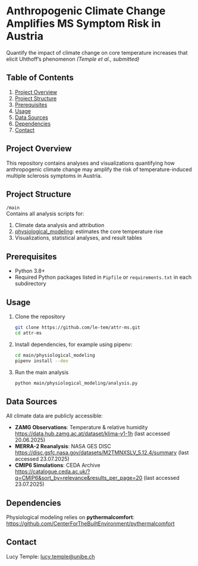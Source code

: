 # Anthropogenic Climate Change Amplifies MS Symptom Risk in Austria

Quantify the impact of climate change on core temperature increases that elicit Uhthoff’s phenomenon *(Temple et al., submitted)*

## Table of Contents
1. [Project Overview](#project-overview)  
2. [Project Structure](#project-structure)  
3. [Prerequisites](#prerequisites)  
4. [Usage](#usage)  
5. [Data Sources](#data-sources)  
6. [Dependencies](#dependencies)  
7. [Contact](#contact)

## Project Overview
This repository contains analyses and visualizations quantifying how anthropogenic climate change may amplify the risk of temperature-induced multiple sclerosis symptoms in Austria.

## Project Structure
`/main`  
  Contains all analysis scripts for:
  1. Climate data analysis and attribution  
  2. [physiological_modeling](main/physiological_modeling): estimates the core temperature rise 
  3. Visualizations, statistical analyses, and result tables  

## Prerequisites
- Python 3.8+  
- Required Python packages listed in `Pipfile` or `requirements.txt` in each subdirectory

## Usage
1. Clone the repository  
   ```bash
   git clone https://github.com/le-tem/attr-ms.git
   cd attr-ms
   ```  
2. Install dependencies, for example using pipenv:
   ```bash
   cd main/physiological_modeling
   pipenv install --dev
   ```  
3. Run the main analysis  
   ```bash
   python main/physiological_modeling/analysis.py
   ```  

## Data Sources
All climate data are publicly accessible:
- **ZAMG Observations**: Temperature & relative humidity  
  https://data.hub.zamg.ac.at/dataset/klima-v1-1h (last accessed 20.06.2025)  
- **MERRA-2 Reanalysis**: NASA GES DISC  
  https://disc.gsfc.nasa.gov/datasets/M2TMNXSLV_5.12.4/summary (last accessed 23.07.2025)  
- **CMIP6 Simulations**: CEDA Archive  
  https://catalogue.ceda.ac.uk/?q=CMIP6&sort_by=relevance&results_per_page=20 (last accessed 23.07.2025)  

## Dependencies
Physiological modeling relies on **pythermalcomfort**:  
https://github.com/CenterForTheBuiltEnvironment/pythermalcomfort

## Contact
Lucy Temple: lucy.temple@unibe.ch
```